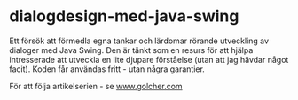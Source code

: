 # dialogdesign-med-java-swing
Ett försök att förmedla egna tankar och lärdomar rörande utveckling av dialoger med Java Swing.
Den är tänkt som en resurs för att hjälpa intresserade att utveckla en lite djupare förståelse (utan att jag hävdar något facit).
Koden får användas fritt - utan några garantier.

För att följa artikelserien - se www.golcher.com
